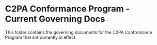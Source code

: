 # C2PA Conformance Program - Current Governing Docs

This folder contains the governing documents for the C2PA Conformance Program that are currently in effect. 